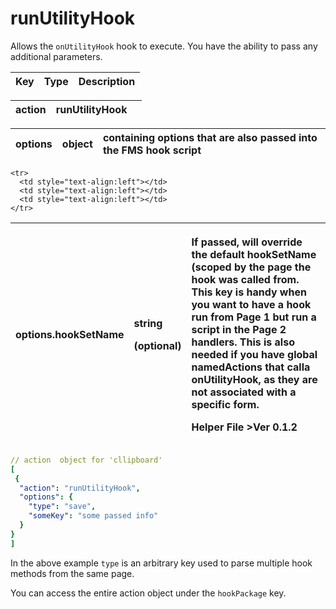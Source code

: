 # runUtilityHook

Allows the `onUtilityHook` hook to execute. You have the ability to pass any additional parameters.

| Key | Type | Description |
| :--- | :--- | :--- |


| action | runUtilityHook |  |
| :--- | :--- | :--- |


| options | object | containing options that are also passed into the FMS hook script |
| :--- | :--- | :--- |


<table>
  <thead>
    <tr>
      <th style="text-align:left">options.hookSetName</th>
      <th style="text-align:left">
        <p>string</p>
        <p>(optional)</p>
      </th>
      <th style="text-align:left">
        <p>If passed, will override the default hookSetName (scoped by the page the
          hook was called from. This key is handy when you want to have a hook run
          from Page 1 but run a script in the Page 2 handlers. This is also needed
          if you have global namedActions that calla onUtilityHook, as they are not
          associated with a specific form.</p>
        <p>Helper File &gt;Ver 0.1.2</p>
      </th>
    </tr>

    <tr>
      <td style="text-align:left"></td>
      <td style="text-align:left"></td>
      <td style="text-align:left"></td>
    </tr>
  </tbody>
</table>

```yaml
// action  object for 'cllipboard'
[
 {
  "action": "runUtilityHook",
  "options": {
    "type": "save",
    "someKey": "some passed info"
  }
}
]
```


In the above example `type` is an arbitrary key used to parse multiple hook methods from the same page.

You can access the entire action object under the `hookPackage` key.

